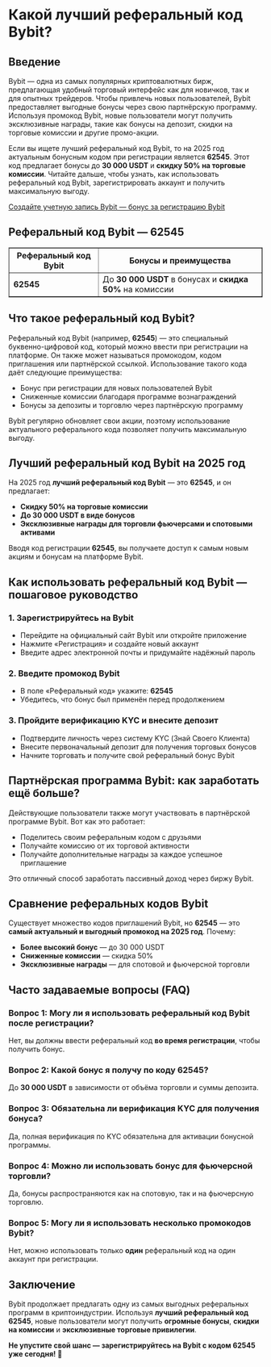 <h1>Какой лучший реферальный код Bybit?</h1>

<h2>Введение</h2>
<p>Bybit — одна из самых популярных криптовалютных бирж, предлагающая удобный торговый интерфейс как для новичков, так и для опытных трейдеров. Чтобы привлечь новых пользователей, Bybit предоставляет выгодные бонусы через свою партнёрскую программу. Используя промокод Bybit, новые пользователи могут получить эксклюзивные награды, такие как бонусы на депозит, скидки на торговые комиссии и другие промо-акции.</p>
<p>Если вы ищете лучший реферальный код Bybit, то на 2025 год актуальным бонусным кодом при регистрации является <strong>62545</strong>. Этот код предлагает бонусы до <strong>30 000 USDT</strong> и <strong>скидку 50% на торговые комиссии</strong>. Читайте дальше, чтобы узнать, как использовать реферальный код Bybit, зарегистрировать аккаунт и получить максимальную выгоду.</p>

<a href="https://partner.bybit.com/b/62545" target="_blank" rel="noopener noreferrer">Создайте учетную запись Bybit — бонус за регистрацию Bybit</a>

<h2>Реферальный код Bybit — <strong>62545</strong></h2>

<table border="1">
        <thead>
            <tr>
                <th>Реферальный код Bybit</th>
                <th>Бонусы и преимущества</th>
            </tr>
        </thead>
        <tbody>
            <tr>
                <td><strong>62545</strong></td>
                <td>До <strong>30 000 USDT</strong> в бонусах и <strong>скидка 50%</strong> на комиссии</td>
            </tr>
        </tbody>
</table>

<h2>Что такое реферальный код Bybit?</h2>
<p>Реферальный код Bybit (например, <strong>62545</strong>) — это специальный буквенно-цифровой код, который можно ввести при регистрации на платформе. Он также может называться промокодом, кодом приглашения или партнёрской ссылкой. Использование такого кода даёт следующие преимущества:</p>
<ul>
        <li>Бонус при регистрации для новых пользователей Bybit</li>
        <li>Сниженные комиссии благодаря программе вознаграждений</li>
        <li>Бонусы за депозиты и торговлю через партнёрскую программу</li>
</ul>
<p>Bybit регулярно обновляет свои акции, поэтому использование актуального реферального кода позволяет получить максимальную выгоду.</p>

<h2>Лучший реферальный код Bybit на 2025 год</h2>
<p>На 2025 год <strong>лучший реферальный код Bybit</strong> — это <strong>62545</strong>, и он предлагает:</p>
<ul>
        <li><strong>Скидку 50% на торговые комиссии</strong></li>
        <li><strong>До 30 000 USDT в виде бонусов</strong></li>
        <li><strong>Эксклюзивные награды для торговли фьючерсами и спотовыми активами</strong></li>
</ul>
<p>Вводя код регистрации <strong>62545</strong>, вы получаете доступ к самым новым акциям и бонусам на платформе Bybit.</p>

<h2>Как использовать реферальный код Bybit — пошаговое руководство</h2>

<h3>1. Зарегистрируйтесь на Bybit</h3>
<ul>
        <li>Перейдите на официальный сайт Bybit или откройте приложение</li>
        <li>Нажмите «Регистрация» и создайте новый аккаунт</li>
        <li>Введите адрес электронной почты и придумайте надёжный пароль</li>
</ul>

<h3>2. Введите промокод Bybit</h3>
<ul>
        <li>В поле «Реферальный код» укажите: <strong>62545</strong></li>
        <li>Убедитесь, что бонус был применён перед продолжением</li>
</ul>

<h3>3. Пройдите верификацию KYC и внесите депозит</h3>
<ul>
        <li>Подтвердите личность через систему KYC (Знай Своего Клиента)</li>
        <li>Внесите первоначальный депозит для получения торговых бонусов</li>
        <li>Начните торговать и получите свой реферальный бонус Bybit</li>
</ul>

<h2>Партнёрская программа Bybit: как заработать ещё больше?</h2>
<p>Действующие пользователи также могут участвовать в партнёрской программе Bybit. Вот как это работает:</p>
<ul>
        <li>Поделитесь своим реферальным кодом с друзьями</li>
        <li>Получайте комиссию от их торговой активности</li>
        <li>Получайте дополнительные награды за каждое успешное приглашение</li>
</ul>
<p>Это отличный способ заработать пассивный доход через биржу Bybit.</p>

<h2>Сравнение реферальных кодов Bybit</h2>
<p>Существует множество кодов приглашений Bybit, но <strong>62545</strong> — это <strong>самый актуальный и выгодный промокод на 2025 год</strong>. Почему:</p>
<ul>
        <li><strong>Более высокий бонус</strong> — до 30 000 USDT</li>
        <li><strong>Сниженные комиссии</strong> — скидка 50%</li>
        <li><strong>Эксклюзивные награды</strong> — для спотовой и фьючерсной торговли</li>
</ul>

<h2>Часто задаваемые вопросы (FAQ)</h2>

<h3>Вопрос 1: Могу ли я использовать реферальный код Bybit после регистрации?</h3>
<p>Нет, вы должны ввести реферальный код <strong>во время регистрации</strong>, чтобы получить бонус.</p>

<h3>Вопрос 2: Какой бонус я получу по коду 62545?</h3>
<p>До <strong>30 000 USDT</strong> в зависимости от объёма торговли и суммы депозита.</p>

<h3>Вопрос 3: Обязательна ли верификация KYC для получения бонуса?</h3>
<p>Да, полная верификация по KYC обязательна для активации бонусной программы.</p>

<h3>Вопрос 4: Можно ли использовать бонус для фьючерсной торговли?</h3>
<p>Да, бонусы распространяются как на спотовую, так и на фьючерсную торговлю.</p>

<h3>Вопрос 5: Могу ли я использовать несколько промокодов Bybit?</h3>
<p>Нет, можно использовать только <strong>один</strong> реферальный код на один аккаунт при регистрации.</p>

<h2>Заключение</h2>
<p>Bybit продолжает предлагать одну из самых выгодных реферальных программ в криптоиндустрии. Используя <strong>лучший реферальный код 62545</strong>, новые пользователи могут получить <strong>огромные бонусы</strong>, <strong>скидки на комиссии</strong> и <strong>эксклюзивные торговые привилегии</strong>.</p>

<p><strong>Не упустите свой шанс — зарегистрируйтесь на Bybit с кодом 62545 уже сегодня! 🚀</strong></p>

</body>
</html>
